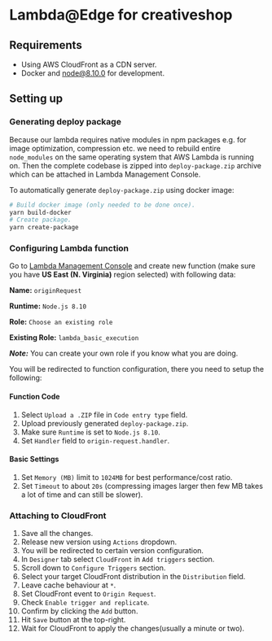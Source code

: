 # Lambda@Edge for creativeshop

## Requirements
- Using AWS CloudFront as a CDN server.
- Docker and node@8.10.0 for development.

## Setting up

### Generating deploy package

Because our lambda requires native modules in npm packages e.g. for image optimization, compression etc. we need to rebuild entire `node_modules` on the same operating system that AWS Lambda is running on. Then the complete codebase is zipped into `deploy-package.zip` archive which can be attached in Lambda Management Console.

To automatically generate `deploy-package.zip` using docker image:

```bash
# Build docker image (only needed to be done once).
yarn build-docker
# Create package.
yarn create-package
```

### Configuring Lambda function

Go to [Lambda Management Console](https://console.aws.amazon.com/lambda/home?region=us-east-1#/functions) and create new function (make sure you have **US East (N. Virginia)** region selected) with following data:

**Name:** `originRequest`

**Runtime:** `Node.js 8.10`

**Role:** `Choose an existing role`

**Existing Role:** `lambda_basic_execution`

*__Note:__* You can create your own role if you know what you are doing.

You will be redirected to function configuration, there you need to setup the following:

#### Function Code
1. Select `Upload a .ZIP` file in `Code entry type` field.
2. Upload previously generated `deploy-package.zip`.
3. Make sure `Runtime` is set to `Node.js 8.10`.
4. Set `Handler` field to `origin-request.handler`.

#### Basic Settings
1. Set `Memory (MB)` limit to `1024MB` for best performance/cost ratio.
2. Set `Timeout` to about `20s` (compressing images larger then few MB takes a lot of time and can still be slower).

### Attaching to CloudFront

1. Save all the changes.
2. Release new version using `Actions` dropdown.
3. You will be redirected to certain version configuration.
4. In `Designer` tab select `CloudFront` in `Add triggers` section.
5. Scroll down to `Configure Triggers` section.
6. Select your target CloudFront distribution in the `Distribution` field.
7. Leave cache behaviour at `*`.
8. Set CloudFront event to `Origin Request`.
9. Check `Enable trigger and replicate`.
10. Confirm by clicking the `Add` button.
11. Hit `Save` button at the top-right.
12. Wait for CloudFront to apply the changes(usually a minute or two).
